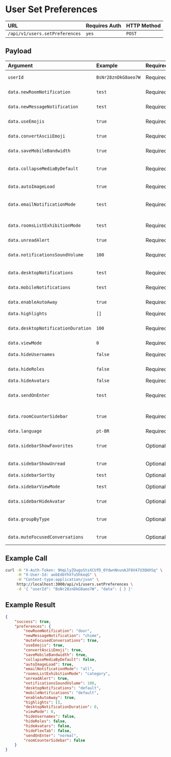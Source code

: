 # User Set Preferences

| URL | Requires Auth | HTTP Method |
| :--- | :--- | :--- |
| `/api/v1/users.setPreferences` | `yes` | `POST` |

## Payload

| Argument | Example | Required | Description |
| :--- | :--- | :--- | :--- |
| `userId`                          | `BsNr28znDkG8aeo7W` | Required | The id of the user.              |
| `data.newRoomNotification`        | `test`              | Required | New room notification.           |
| `data.newMessageNotification`     | `test`              | Required | New message notification.        |
| `data.useEmojis`                  | `true`              | Required | User can use emojis.             |
| `data.convertAsciiEmoji`          | `true`              | Required | Convert ascII emojis.            |
| `data.saveMobileBandwidth`        | `true`              | Required | Save mobile bandwith.            |
| `data.collapseMediaByDefault`     | `true`              | Required | Collapse media by default.       |
| `data.autoImageLoad`              | `true`              | Required | Image load automatically.        |
| `data.emailNotificationMode`      | `test`              | Required | Email notification mode.         |
| `data.roomsListExhibitionMode`    | `test`              | Required | Rooms list exhibition mode.      |
| `data.unreadAlert`                | `true`              | Required | Unread Alert.                    |
| `data.notificationsSoundVolume`   | `100`               | Required | Volume of notification sound.    |
| `data.desktopNotifications`       | `test`              | Required | Desktop notifications.           |
| `data.mobileNotifications`        | `test`              | Required | Mobile notifications.            |
| `data.enableAutoAway`             | `true`              | Required | Enable auto away.                |
| `data.highlights`                 | `[]`                | Required | Highlights.                      |
| `data.desktopNotificationDuration`| `100`               | Required | Duration of desktop notification.|
| `data.viewMode`                   | `0`                 | Required | View mode.                       |
| `data.hideUsernames`              | `false`             | Required | Hide usernames.                  |
| `data.hideRoles`                  | `false`             | Required | Hide user roles.                 |
| `data.hideAvatars`                | `false`             | Required | Hide avatars.                    |
| `data.sendOnEnter`                | `test`              | Required | Send message on enter.           |
| `data.roomCounterSidebar`         | `true`              | Required | Display room counter on sidebar. |
| `data.language`                   | `pt-BR`             | Required | Language.                        |
| `data.sidebarShowFavorites`       | `true`              | Optional | Show favorites on sidebar.       |
| `data.sidebarShowUnread`          | `true`              | Optional | Show unread on sidebar.          |
| `data.sidebarSortby`              | `test`              | Optional | Show sort by.                    |
| `data.sidebarViewMode`            | `test`              | Optional | Show view mode.                  |
| `data.sidebarHideAvatar`          | `true`              | Optional | Show avatar on hide bar.         |
| `data.groupByType  `              | `true`              | Optional | Group channels by type.          |
| `data.muteFocusedConversations`   | `true`              | Optional | Mute focused conversations.      |

## Example Call

```bash
curl -H "X-Auth-Token: 9HqLlyZOugoStsXCUfD_0YdwnNnunAJF8V47U3QHXSq" \
     -H "X-User-Id: aobEdbYhXfu5hkeqG" \
     -H "Content-type:application/json" \
     http://localhost:3000/api/v1/users.setPreferences \
     -d '{ "userId": "BsNr28znDkG8aeo7W", "data": { } }'
```

## Example Result

```json
{
    "success": true,
    "preferences": {
        "newRoomNotification": "door",
        "newMessageNotification": "chime",
        "muteFocusedConversations": true,
        "useEmojis": true,
        "convertAsciiEmoji": true,
        "saveMobileBandwidth": true,
        "collapseMediaByDefault": false,
        "autoImageLoad": true,
        "emailNotificationMode": "all",
        "roomsListExhibitionMode": "category",
        "unreadAlert": true,
        "notificationsSoundVolume": 100,
        "desktopNotifications": "default",
        "mobileNotifications": "default",
        "enableAutoAway": true,
        "highlights": [],
        "desktopNotificationDuration": 0,
        "viewMode": 0,
        "hideUsernames": false,
        "hideRoles": false,
        "hideAvatars": false,
        "hideFlexTab": false,
        "sendOnEnter": "normal",
        "roomCounterSidebar": false
    }
}
```